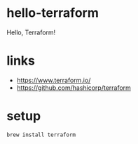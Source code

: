 # hello-terraform
Hello, Terraform!

# links

* https://www.terraform.io/
* https://github.com/hashicorp/terraform

# setup

```sh
brew install terraform
```
